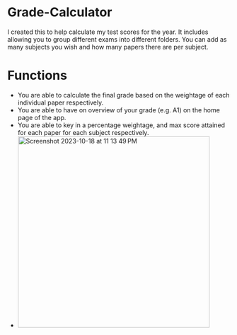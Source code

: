 # Grade-Calculator
I created this to help calculate my test scores for the year. It includes allowing you to group different exams into different folders.
You can add as many subjects you wish and how many papers there are per subject. 
# Functions
- You are able to calculate the final grade based on the weightage of each individual paper respectively.
- You are able to have on overview of your grade (e.g. A1) on the home page of the app.
- You are able to key in a percentage weightage, and max score attained for each paper for each subject respectively.
- <img width="433" alt="Screenshot 2023-10-18 at 11 13 49 PM" src="https://github.com/kidscoots101/grade-calculator/assets/102847271/16e1191f-2c8b-485b-8c7d-f663027de440">
